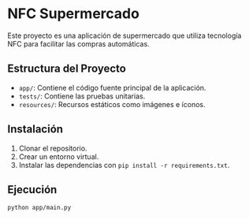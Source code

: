 # NFC Supermercado

Este proyecto es una aplicación de supermercado que utiliza tecnología NFC para facilitar las compras automáticas.

## Estructura del Proyecto

- `app/`: Contiene el código fuente principal de la aplicación.
- `tests/`: Contiene las pruebas unitarias.
- `resources/`: Recursos estáticos como imágenes e íconos.

## Instalación

1. Clonar el repositorio.
2. Crear un entorno virtual.
3. Instalar las dependencias con `pip install -r requirements.txt`.

## Ejecución

```bash
python app/main.py
